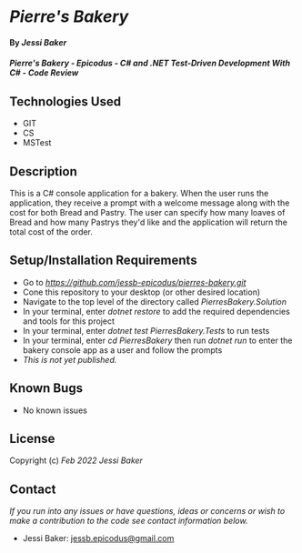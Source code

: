 # _Pierre's Bakery_

#### By _**Jessi Baker**_ 

#### _Pierre's Bakery - Epicodus - C# and .NET Test-Driven Development With C# - Code Review_

## Technologies Used

* GIT
* CS
* MSTest

## Description

This is a C# console application for a bakery.  When the user runs the application, they  receive a prompt with a welcome message along with the cost for both Bread and Pastry.  The user can specify how many loaves of Bread and how many Pastrys they'd like and the application will return the total cost of the order.

## Setup/Installation Requirements

* Go to _https://github.com/jessb-epicodus/pierres-bakery.git_
* Cone this repository to your desktop (or other desired location)
* Navigate to the top level of the directory called _PierresBakery.Solution_
* In your terminal, enter *dotnet restore* to add the required dependencies and tools for this project
* In your terminal, enter *dotnet test PierresBakery.Tests* to run tests 
* In your terminal, enter *cd PierresBakery* then run *dotnet run* to enter the bakery console app as a user and follow the prompts
* _This is not yet published._

## Known Bugs

* No known issues

## License

Copyright (c) _Feb 2022_ _Jessi Baker_

## Contact

_If you run into any issues or have questions, ideas or concerns or wish to make a contribution to the code see contact information below._
* Jessi Baker: jessb.epicodus@gmail.com